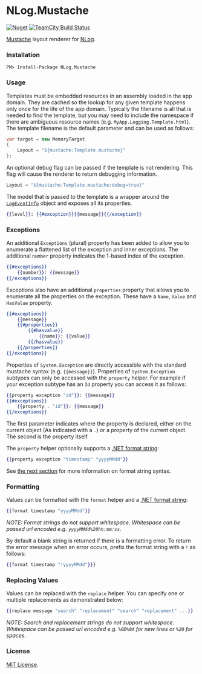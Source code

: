 NLog.Mustache
=============

[![Nuget](http://img.shields.io/nuget/v/NLog.Mustache.svg)](http://www.nuget.org/packages/NLog.Mustache/) [![TeamCity Build Status](https://img.shields.io/teamcity/http/build.mikeobrien.net/s/NLog_Mustache.svg?style=flat&label=TeamCity)](http://build.mikeobrien.net/viewType.html?buildTypeId=NLog_Mustache&guest=1)

[Mustache](https://mustache.github.io/) layout renderer for [NLog](http://nlog-project.org/).

### Installation

    PM> Install-Package NLog.Mustache

### Usage

Templates must be embedded resources in an assembly loaded in the app domain. They are cached so the lookup for any given template happens only once for the life of the app domain. Typically the filename is all that is needed to find the template, but you may need to include the namespace if there are ambiguous resource names (e.g. `MyApp.Logging.Template.html`). The template filename is the default parameter and can be used as follows:

```csharp
var target = new MemoryTarget
{
    Layout = "${mustache:Template.mustache}"
};
```

An optional debug flag can be passed if the template is not rendering. This flag will cause the renderer to return debugging information.

```csharp
Layout = "${mustache:Template.mustache:debug=true}"
```

The model that is passed to the template is a wrapper around the [`LogEventInfo`](https://github.com/NLog/NLog/blob/master/src/NLog/LogEventInfo.cs) object and exposes all its properties. 

```handlebars
{{level}}: {{#exception}}{{message}}{{/exception}}
```

### Exceptions

An additional `Exceptions` (plural) property has been added to allow you to enumerate a flattened list of the exception and inner exceptions. The additional `number` property indicates the 1-based index of the exception.

```handlebars
{{#exceptions}}
    {{number}}: {{message}}
{{/exceptions}}
```

Exceptions also have an additional `properties` property that allows you to enumerate all the properties on the exception. These have a `Name`, `Value` and `HasValue` property.

```handlebars
{{#exceptions}}
    {{message}}
    {{#properties}}
        {{#hasvalue}}
            {{name}}: {{value}}
        {{/hasvalue}}
    {{/properties}}
{{/exceptions}}
```

Properties of `System.Exception` are directly accessible with the standard mustache syntax (e.g. `{{message}}`). Properties of `System.Exception` subtypes can only be accessed with the `property` helper. For example if your exception subtype has an `Id` property you can access it as follows:

```handlebars
{{property exception "id"}}: {{message}}
{{#exceptions}}
    {{property . "id"}}: {{message}}
{{/exceptions}}
```

The first parameter indicates where the property is declared, either on the current object (As indicated with a `.`) or a property of the current object. The second is the property itself. 

The `property` helper optionally supports a [.NET format string](https://msdn.microsoft.com/en-us/library/26etazsy(v=vs.110).aspx):

```handlebars
{{property exception "timestamp" "yyyyMMdd"}}
```
See [the next section](#formatting) for more information on format string syntax.

### Formatting

Values can be formatted with the `format` helper and a [.NET format string](https://msdn.microsoft.com/en-us/library/26etazsy(v=vs.110).aspx):

```handlebars
{{format timestamp "yyyyMMdd"}}
```

*NOTE: Format strings do not support whitespace. Whitespace can be passed url encoded e.g. `yyyyMMdd%20hh:mm:ss`.*

By default a blank string is returned if there is a formatting error. To return the error message when an error occurs, prefix the format string with a `!` as follows:

```handlebars
{{format timestamp "!yyyyMMdd"}}}
```

### Replacing Values

Values can be replaced with the `replace` helper. You can specify one or multiple replacements as demonstrated below:

```handlebars
{{replace message "search" "replacement" "search" "replacement" ...}}
```

*NOTE: Search and replacement strings do not support whitespace. Whitespace can be passed url encoded e.g. `%0D%0A` for new lines or `%20` for spaces.*

### License

[MIT License](https://raw.githubusercontent.com/mikeobrien/NLog.Mustache/master/LICENSE).